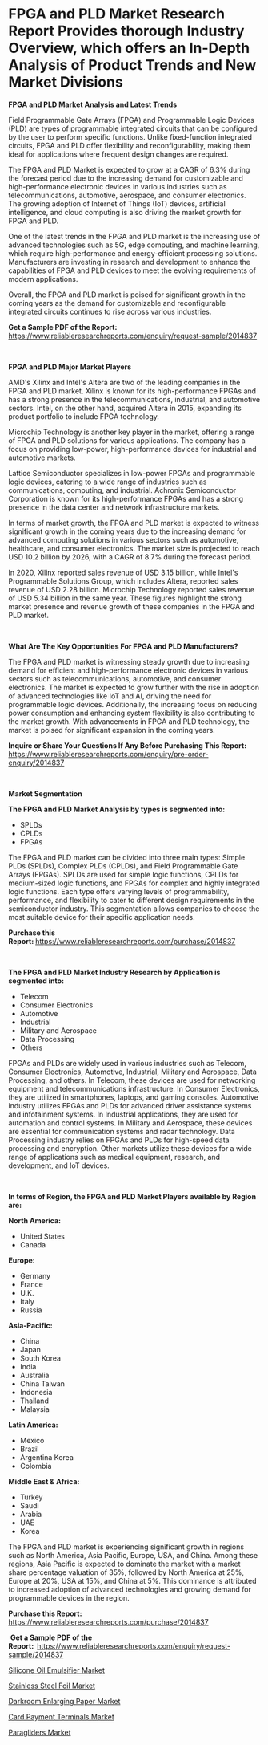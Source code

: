 <p><h1>FPGA and PLD Market Research Report Provides thorough Industry Overview, which offers an In-Depth Analysis of Product Trends and New Market Divisions</h1></p><p><strong>FPGA and PLD Market Analysis and Latest Trends</strong></p>
<p><p>Field Programmable Gate Arrays (FPGA) and Programmable Logic Devices (PLD) are types of programmable integrated circuits that can be configured by the user to perform specific functions. Unlike fixed-function integrated circuits, FPGA and PLD offer flexibility and reconfigurability, making them ideal for applications where frequent design changes are required.</p><p>The FPGA and PLD Market is expected to grow at a CAGR of 6.3% during the forecast period due to the increasing demand for customizable and high-performance electronic devices in various industries such as telecommunications, automotive, aerospace, and consumer electronics. The growing adoption of Internet of Things (IoT) devices, artificial intelligence, and cloud computing is also driving the market growth for FPGA and PLD.</p><p>One of the latest trends in the FPGA and PLD market is the increasing use of advanced technologies such as 5G, edge computing, and machine learning, which require high-performance and energy-efficient processing solutions. Manufacturers are investing in research and development to enhance the capabilities of FPGA and PLD devices to meet the evolving requirements of modern applications.</p><p>Overall, the FPGA and PLD market is poised for significant growth in the coming years as the demand for customizable and reconfigurable integrated circuits continues to rise across various industries.</p></p>
<p><strong>Get a Sample PDF of the Report:&nbsp;</strong> <a href="https://www.reliableresearchreports.com/enquiry/request-sample/2014837">https://www.reliableresearchreports.com/enquiry/request-sample/2014837</a></p>
<p>&nbsp;</p>
<p><strong>FPGA and PLD Major Market Players</strong></p>
<p><p>AMD's Xilinx and Intel's Altera are two of the leading companies in the FPGA and PLD market. Xilinx is known for its high-performance FPGAs and has a strong presence in the telecommunications, industrial, and automotive sectors. Intel, on the other hand, acquired Altera in 2015, expanding its product portfolio to include FPGA technology.</p><p>Microchip Technology is another key player in the market, offering a range of FPGA and PLD solutions for various applications. The company has a focus on providing low-power, high-performance devices for industrial and automotive markets.</p><p>Lattice Semiconductor specializes in low-power FPGAs and programmable logic devices, catering to a wide range of industries such as communications, computing, and industrial. Achronix Semiconductor Corporation is known for its high-performance FPGAs and has a strong presence in the data center and network infrastructure markets.</p><p>In terms of market growth, the FPGA and PLD market is expected to witness significant growth in the coming years due to the increasing demand for advanced computing solutions in various sectors such as automotive, healthcare, and consumer electronics. The market size is projected to reach USD 10.2 billion by 2026, with a CAGR of 8.7% during the forecast period.</p><p>In 2020, Xilinx reported sales revenue of USD 3.15 billion, while Intel's Programmable Solutions Group, which includes Altera, reported sales revenue of USD 2.28 billion. Microchip Technology reported sales revenue of USD 5.34 billion in the same year. These figures highlight the strong market presence and revenue growth of these companies in the FPGA and PLD market.</p></p>
<p>&nbsp;</p>
<p><strong>What Are The Key Opportunities For FPGA and PLD Manufacturers?</strong></p>
<p><p>The FPGA and PLD market is witnessing steady growth due to increasing demand for efficient and high-performance electronic devices in various sectors such as telecommunications, automotive, and consumer electronics. The market is expected to grow further with the rise in adoption of advanced technologies like IoT and AI, driving the need for programmable logic devices. Additionally, the increasing focus on reducing power consumption and enhancing system flexibility is also contributing to the market growth. With advancements in FPGA and PLD technology, the market is poised for significant expansion in the coming years.</p></p>
<p><strong>Inquire or Share Your Questions If Any Before Purchasing This Report:</strong> <a href="https://www.reliableresearchreports.com/enquiry/pre-order-enquiry/2014837">https://www.reliableresearchreports.com/enquiry/pre-order-enquiry/2014837</a></p>
<p>&nbsp;</p>
<p><strong>Market Segmentation</strong></p>
<p><strong>The FPGA and PLD Market Analysis by types is segmented into:</strong></p>
<p><ul><li>SPLDs</li><li>CPLDs</li><li>FPGAs</li></ul></p>
<p><p>The FPGA and PLD market can be divided into three main types: Simple PLDs (SPLDs), Complex PLDs (CPLDs), and Field Programmable Gate Arrays (FPGAs). SPLDs are used for simple logic functions, CPLDs for medium-sized logic functions, and FPGAs for complex and highly integrated logic functions. Each type offers varying levels of programmability, performance, and flexibility to cater to different design requirements in the semiconductor industry. This segmentation allows companies to choose the most suitable device for their specific application needs.</p></p>
<p><strong>Purchase this Report:&nbsp;</strong><a href="https://www.reliableresearchreports.com/purchase/2014837">https://www.reliableresearchreports.com/purchase/2014837</a></p>
<p>&nbsp;</p>
<p><strong>The FPGA and PLD Market Industry Research by Application is segmented into:</strong></p>
<p><ul><li>Telecom</li><li>Consumer Electronics</li><li>Automotive</li><li>Industrial</li><li>Military and Aerospace</li><li>Data Processing</li><li>Others</li></ul></p>
<p><p>FPGAs and PLDs are widely used in various industries such as Telecom, Consumer Electronics, Automotive, Industrial, Military and Aerospace, Data Processing, and others. In Telecom, these devices are used for networking equipment and telecommunications infrastructure. In Consumer Electronics, they are utilized in smartphones, laptops, and gaming consoles. Automotive industry utilizes FPGAs and PLDs for advanced driver assistance systems and infotainment systems. In Industrial applications, they are used for automation and control systems. In Military and Aerospace, these devices are essential for communication systems and radar technology. Data Processing industry relies on FPGAs and PLDs for high-speed data processing and encryption. Other markets utilize these devices for a wide range of applications such as medical equipment, research, and development, and IoT devices.</p></p>
<p>&nbsp;</p>
<p><strong>In terms of Region, the FPGA and PLD Market Players available by Region are:</strong></p>
<p>
    <p> <strong> North America: </strong>
        <ul>
            <li>United States</li>
            <li>Canada</li>
        </ul>
        </p> 
    <p> <strong> Europe: </strong>
        <ul>
            <li>Germany</li>
            <li>France</li>
            <li>U.K.</li>
            <li>Italy</li>
            <li>Russia</li>
        </ul>
        </p> 
    <p> <strong> Asia-Pacific: </strong>
        <ul>
            <li>China</li>
            <li>Japan</li>
            <li>South Korea</li>
            <li>India</li>
            <li>Australia</li>
            <li>China Taiwan</li>
            <li>Indonesia</li>
            <li>Thailand</li>
            <li>Malaysia</li>
        </ul>
        </p> 
    <p> <strong> Latin America: </strong>
        <ul>
            <li>Mexico</li>
            <li>Brazil</li>
            <li>Argentina Korea</li>
            <li>Colombia</li>
        </ul>
        </p> 
    <p> <strong> Middle East & Africa: </strong>
        <ul>
            <li>Turkey</li>
            <li>Saudi</li>
            <li>Arabia</li>
            <li>UAE</li>
            <li>Korea</li>
        </ul>
    </p>
    </p>
<p><p>The FPGA and PLD market is experiencing significant growth in regions such as North America, Asia Pacific, Europe, USA, and China. Among these regions, Asia Pacific is expected to dominate the market with a market share percentage valuation of 35%, followed by North America at 25%, Europe at 20%, USA at 15%, and China at 5%. This dominance is attributed to increased adoption of advanced technologies and growing demand for programmable devices in the region.</p></p>
<p><strong>Purchase this Report: </strong><a href="https://www.reliableresearchreports.com/purchase/2014837">https://www.reliableresearchreports.com/purchase/2014837</a></p>
<p>&nbsp;<strong>Get a Sample PDF of the Report:&nbsp;&nbsp;</strong><a href="https://www.reliableresearchreports.com/enquiry/request-sample/2014837">https://www.reliableresearchreports.com/enquiry/request-sample/2014837</a></p>
<p><strong></strong></p>
<p><p><a href="https://acidic-farm-354.notion.site/Silicone-Oil-Emulsifier-Market-Furnish-Information-about-Market-Size-Market-Share-Market-Dynamics--ad586af49a6e43a081acdb8142c32bf1">Silicone Oil Emulsifier Market</a></p><p><a href="https://view.publitas.com/reportprime-1/stainless-steel-foil-market-size-growth-and-forecast-from-2024-2031/">Stainless Steel Foil Market</a></p><p><a href="https://glittery-fuchsia-86a.notion.site/Darkroom-Enlarging-Paper-Market-Analysis-Examines-its-Scope-on-Growth-Opportunities-and-Forecasted--a42e28e1b58e4b95b6b5b1923c5be12c">Darkroom Enlarging Paper Market</a></p><p><a href="https://acidic-farm-354.notion.site/Card-Payment-Terminals-Market-A-Comprehensive-Report-of-its-Market-Share-Growth-Trends-2024-203-e4524d794556426293f5344d906a519b">Card Payment Terminals Market</a></p><p><a href="https://view.publitas.com/reportprime-1/paragliders-market-growth-market-trends-covid-19-impact-and-forecasts-for-period-from-2024-2031/">Paragliders Market</a></p></p>